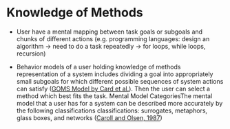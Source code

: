 # Knowledge of Methods

* User have a mental mapping between task goals or subgoals and chunks of different actions (e.g. programming languages: design an algorithm -> need to do a task repeatedly -> for loops, while loops, recursion)

* Behavior models of a user holding knowledge of methods representation of a system includes dividing a goal into appropriately small subgoals for which different possible sequences of system actions can satisfy ([GOMS Model by Card et al.](https://kharms.infosci.cornell.edu/downloads/cse-556a/goms-mirror.html)). Then the user can select a method which best fits the task. Mental Model CategoriesThe mental model that a user has for a system can be described more accurately by the following classifications classifications: surrogates, metaphors, glass boxes, and networks ([Caroll and Olsen, 1987](https://ntrs.nasa.gov/api/citations/19890068859/downloads/19890068859.pdf))